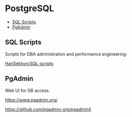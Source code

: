 # PostgreSQL

<!-- INDEX_START -->
- [SQL Scripts](#sql-scripts)
- [PgAdmin](#pgadmin)
<!-- INDEX_END -->

## SQL Scripts

Scripts for DBA administration and performance engineering:

[HariSekhon/SQL-scripts](https://github.com/HariSekhon/SQL-scripts)

## PgAdmin

Web UI for DB access.

https://www.pgadmin.org/

https://github.com/pgadmin-org/pgadmin4
